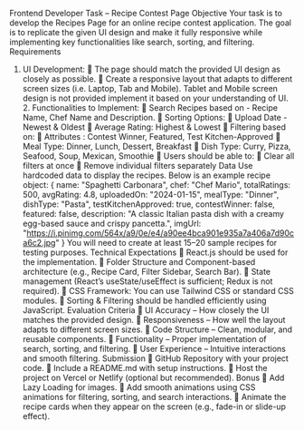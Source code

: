 Frontend Developer Task – Recipe Contest Page
Objective
Your task is to develop the Recipes Page for an online recipe contest application. The goal is to replicate
the given UI design and make it fully responsive while implementing key functionalities like search, sorting, and filtering. Requirements
1. UI Development:
 The page should match the provided UI design as closely as possible.  Create a responsive layout that adapts to different screen sizes (i.e. Laptop, Tab and Mobile). Tablet
and Mobile screen design is not provided implement it based on your understanding of UI. 2. Functionalities to Implement:
 Search Recipes based on - Recipe Name, Chef Name and Description.  Sorting Options:  Upload Date - Newest & Oldest  Average Rating: Highest & Lowest
 Filtering based on:  Attributes : Contest Winner, Featured, Test Kitchen-Approved
 Meal Type: Dinner, Lunch, Dessert, Breakfast  Dish Type: Curry, Pizza, Seafood, Soup, Mexican, Smoothie
 Users should be able to:  Clear all filters at once
 Remove individual filters separately
Data
Use hardcoded data to display the recipes. Below is an example recipe object:
{
name: "Spaghetti Carbonara", chef: "Chef Mario", totalRatings: 500, avgRating: 4.8, uploadedOn: "2024-01-15", mealType: "Dinner", dishType: "Pasta", testKitchenApproved: true, contestWinner: false, featured: false, description: "A classic Italian pasta dish with a creamy egg-based sauce and crispy pancetta.", imgUrl: "https://i.pinimg.com/564x/a9/0e/e4/a90ee4bca901e935a7a406a7d90ca6c2.jpg"
}
You will need to create at least 15–20 sample recipes for testing purposes. Technical Expectations
 React.js should be used for the implementation.  Folder Structure and Component-based architecture (e.g., Recipe Card, Filter Sidebar, Search Bar).  State management (React’s useState/useEffect is sufficient; Redux is not required).  CSS Framework: You can use Tailwind CSS or standard CSS modules.  Sorting & Filtering should be handled efficiently using JavaScript.
Evaluation Criteria
 UI Accuracy – How closely the UI matches the provided design.  Responsiveness – How well the layout adapts to different screen sizes.  Code Structure – Clean, modular, and reusable components.  Functionality – Proper implementation of search, sorting, and filtering.  User Experience – Intuitive interactions and smooth filtering. Submission
 GitHub Repository with your project code.  Include a README.md with setup instructions.  Host the project on Vercel or Netlify (optional but recommended). Bonus
 Add Lazy Loading for images.  Add smooth animations using CSS animations for filtering, sorting, and search interactions.  Animate the recipe cards when they appear on the screen (e.g., fade-in or slide-up effect).
